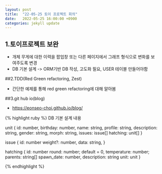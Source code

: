 ```yaml
---
layout: post
title:  "22-05-25 토이 프로젝트 회의"
date:   2022-05-25 16:00:00 +0900
categories: jekyll update
---
```

 ## 1.토이프로젝트 보완

- 개체 무게에 대한 이력을 팝업창 또는 다른 페이지에서 그래프 형식으로 변화를 보여주도록 변경
- DB 기본 설계 -> ORM기반 DB 작성, 고도화 필요, USER 테이블 만들어야함

 ##2.TDD(Red Green refactoring, Zest)  

- 간단한 예제를 통해 red green refactoring에 대해 알아봄

 ##3.git hub io(blog)

- https://eonseo-choi.github.io/blog/

{% highlight ruby %}
DB 기본 설계 내용

unit {
	id: number,
	birthday: number,
	name: string,
	profile: string,
	description: string,
	gender: string,
	morph: string,
	issues: issue[]
	hatching: unit[]
}

issue {
	id: number
	weight?: number,
	data: string,
}

hatching {
	id: number
	round: number; default = 0,
	temperature: number;
	parents: string[]
	spawn_date: number,
	description: string
	unit: unit
}

{% endhighlight %}

[jekyll-docs]: https://jekyllrb.com/docs/home
[jekyll-gh]:   https://github.com/jekyll/jekyll
[jekyll-talk]: https://talk.jekyllrb.com/
